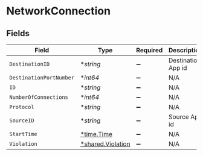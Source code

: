 # NetworkConnection


## Fields

| Field                                                        | Type                                                         | Required                                                     | Description                                                  |
| ------------------------------------------------------------ | ------------------------------------------------------------ | ------------------------------------------------------------ | ------------------------------------------------------------ |
| `DestinationID`                                              | **string*                                                    | :heavy_minus_sign:                                           | Destination App id                                           |
| `DestinationPortNumber`                                      | **int64*                                                     | :heavy_minus_sign:                                           | N/A                                                          |
| `ID`                                                         | **string*                                                    | :heavy_minus_sign:                                           | N/A                                                          |
| `NumberOfConnections`                                        | **int64*                                                     | :heavy_minus_sign:                                           | N/A                                                          |
| `Protocol`                                                   | **string*                                                    | :heavy_minus_sign:                                           | N/A                                                          |
| `SourceID`                                                   | **string*                                                    | :heavy_minus_sign:                                           | Source App id                                                |
| `StartTime`                                                  | [*time.Time](https://pkg.go.dev/time#Time)                   | :heavy_minus_sign:                                           | N/A                                                          |
| `Violation`                                                  | [*shared.Violation](../../../pkg/models/shared/violation.md) | :heavy_minus_sign:                                           | N/A                                                          |